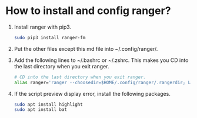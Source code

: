 # How to install and config ranger?

1. Install ranger with pip3.

    ```bash
    sudo pip3 install ranger-fm
    ```

2. Put the other files except this md file into ~/.config/ranger/.

3. Add the following lines to ~/.bashrc or ~/.zshrc. This makes you CD into the last directory when you exit ranger.

    ```bash
    # CD into the last directory when you exit ranger.
    alias ranger='ranger --choosedir=$HOME/.config/ranger/.rangerdir; LASTDIR=`cat $HOME/.config/ranger/.rangerdir`; cd "$LASTDIR"'
    ```

4. If the script preview display error, install the following packages.

    ```bash
    sudo apt install highlight
    sudo apt install bat
    ```
